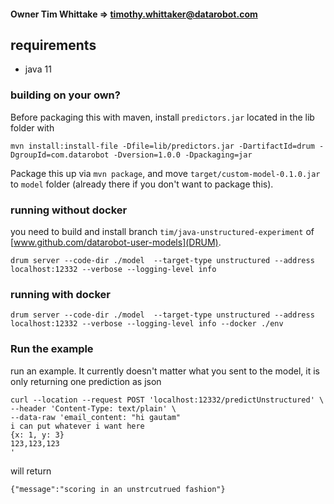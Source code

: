 #### Owner Tim Whittake => timothy.whittaker@datarobot.com

## requirements 

* java 11

### building on your own? 

Before packaging this with maven, install `predictors.jar` located in the lib folder with 

`mvn install:install-file -Dfile=lib/predictors.jar -DartifactId=drum -DgroupId=com.datarobot -Dversion=1.0.0 -Dpackaging=jar`

Package this up via `mvn package`, and move `target/custom-model-0.1.0.jar` to `model` folder (already there if you don't want to package this).  

### running without docker

you need to build and install branch `tim/java-unstructured-experiment` of [www.github.com/datarobot-user-models](DRUM). 

`drum server --code-dir ./model  --target-type unstructured --address localhost:12332 --verbose --logging-level info`

### running with docker

`drum server --code-dir ./model  --target-type unstructured --address localhost:12332 --verbose --logging-level info --docker ./env`

### Run the example

run an example.  It currently doesn't matter what you sent to the model, it is only returning one prediction as json

```
curl --location --request POST 'localhost:12332/predictUnstructured' \
--header 'Content-Type: text/plain' \
--data-raw 'email_content: "hi gautam"
i can put whatever i want here
{x: 1, y: 3}
123,123,123
'
```

will return 

`{"message":"scoring in an unstrcutrued fashion"}`
